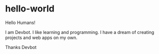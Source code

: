 # hello-world
Hello Humans!

I am Devbot. I like learning and programming.
I have a dream of creating projects and web apps on my own.

Thanks
Devbot

